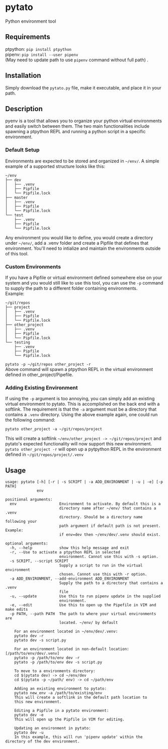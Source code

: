 # pytato
Python environment tool

## Requirements
ptpython: `pip install ptpython`  
pipenv: `pip install --user pipenv`  
(May need to update path to use `pipenv` command without full path) . 

## Installation
Simply download the `pytato.py` file, make it executable, and place it in your path.

## Description  
pyenv is a tool that allows you to organize your python virtual environments and easily switch between them. The two main functionalities include spawning a ptpython REPL and running a python script in a specific environment. 
### Default Setup
Environments are expected to be stored and organized in `~/env/`. A simple example of a supported structure looks like this:
```
~/env
├── dev
│   ├── .venv
│   ├── Pipfile
│   └── Pipfile.lock
├── master
│   ├── .venv
│   ├── Pipfile
│   └── Pipfile.lock
└── test
    ├── .venv
    ├── Pipfile
    └── Pipfile.lock
```
Any environment you would like to define, you would create a directory under `~/env/`, add a .venv folder and create a Pipfile that defines that environment. You'll need to intialize and maintain the environments outside of this tool.  
### Custom Environments
If you have a Pipfile or virtual environment defined somewhere else on your system and you would still like to use this tool, you can use the `-p` command to supply the path to a different folder containing environments.  
Example:
```
~/git/repos
├── project
│   ├── .venv
│   ├── Pipfile
│   └── Pipfile.lock
├── other_project
│   ├── .venv
│   ├── Pipfile
│   └── Pipfile.lock
└── testing
    ├── .venv
    ├── Pipfile
    └── Pipfile.lock
```
`pytato -p ~/git/repos other_project -r`  
Above command will spawn a ptpython REPL in the virtual environment defined in other_project/Pipefile.

### Adding Existing Environment
If using the `-p` argument is too annoying, you can simply add an existing virtual environment to pytato. This is accomplished on the back end with a softlink. The requirement is that the `-a` argument must be a directory that contains a `.venv` directory. Using the above example again, one could run the following command:  
```
pytato other_project -a ~/git/repos/project
```
This will create a softlink `~/env/other_project -> ~/git/repos/project` and pytato's expected functionality will now support this new environment.  
`pytato other_project -r` will open up a pytpython REPL in the environment defined in `~/git/repos/project/.venv`

## Usage
```
usage: pytato [-h] [-r | -s SCRIPT | -a ADD_ENVIRONMENT | -u | -e] [-p PATH]
              env

positional arguments:
  env                   Environment to activate. By default this is a
                        directory name after ~/env/ that contains a .venv
                        directory. Should be a directory name following your
                        path argument if default path is not present. Example:
                        if env=dev then ~/env/dev/.venv should exist.

optional arguments:
  -h, --help            show this help message and exit
  -r, --Use to activate a ptpython REPL in selected
                        environment. Cannot use this with -s option.
  -s SCRIPT, --script SCRIPT
                        Supply a script to run in the virtual environment
                        chosen. Cannot use this with -r option.
  -a ADD_ENVIRONMENT, --add-environment ADD_ENVIRONMENT
                        Supply the path to a directory that contains a .venv
                        file
  -u, --update          Use this to run pipenv update in the supplied
                        environment.
  -e, --edit            Use this to open up the Pipefile in VIM and make edits
  -p PATH, --path PATH  The path to where your virtual environments are
                        located. ~/env/ by default

    For an environment located in ~/env/dev/.venv:
    pytato dev -r
    pytato dev -s script.py

    For an environment located in non-default location: [/path/to/env/dev/.venv]
    pytato -p /path/to/env dev -r
    pytato -p /path/to/env dev -s script.py

    To move to a environments directory:
    cd $(pytato dev) -> cd ~/env/dev
    cd $(pytato -p ~/path/ env) -> cd ~/path/env

    Adding an existing environment to pytato:
    pytato new_env -a /path/to/existing/env
    This will create a softlink in the default path location to
    this new environment.

    Editing a Pipfile in a pytato environment:
    pytato dev -e
    This will open up the Pipfile in VIM for editing.

    Updating an environment in pytato:
    pytato dev -u
    In this example, this will run 'pipenv update' within the directory of the dev environment.
```
